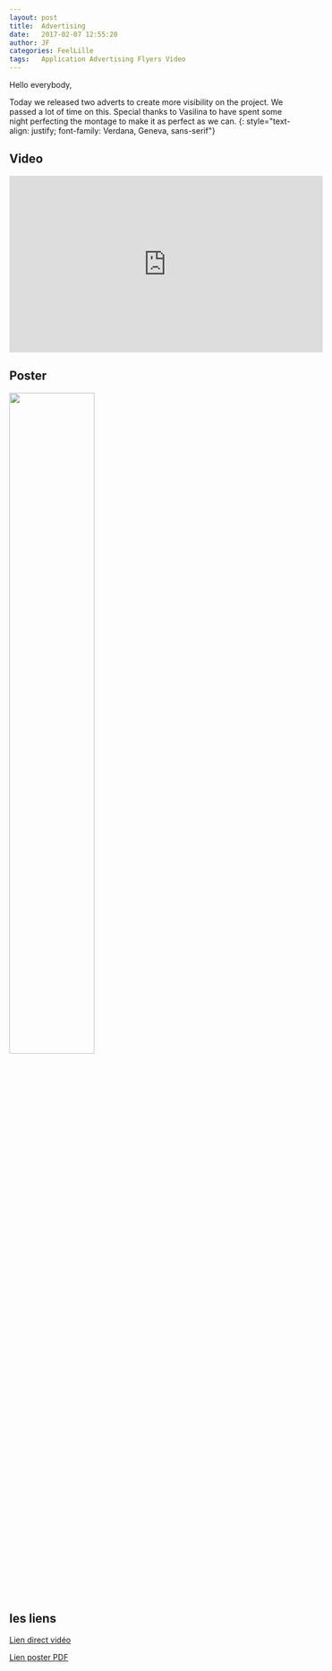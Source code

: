 ```yaml
---
layout: post
title:  Advertising
date:   2017-02-07 12:55:20
author: JF
categories: FeelLille
tags:	Application Advertising Flyers Video
---
```



Hello everybody,

Today we released two adverts to create more visibility on the project.
We passed a lot of time on this. Special thanks to Vasilina to have spent some night perfecting the montage to make it as perfect as we can.
{: style="text-align: justify; font-family: Verdana, Geneva, sans-serif"}


## Video

<iframe width="560" height="315" src="https://www.youtube.com/embed/1DL5kT36ev0" frameborder="0" allowfullscreen></iframe>

## Poster

<img src="../../../../assets/posts/FeelLille_Poster-2.png" style="width: 55%; height: 55%">



## les liens

[Lien direct vidéo](https://www.youtube.com/watch?v=1DL5kT36ev0)

[Lien poster PDF](../../../../assets/posts/PosterFeelLille.pdf)
